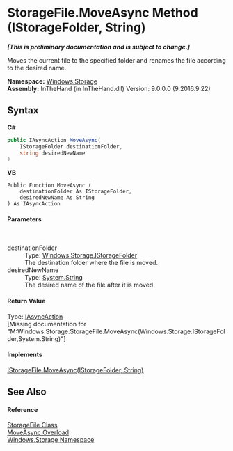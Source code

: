 # StorageFile.MoveAsync Method (IStorageFolder, String)
 _**\[This is preliminary documentation and is subject to change.\]**_

Moves the current file to the specified folder and renames the file according to the desired name.

**Namespace:**&nbsp;<a href="N_Windows_Storage">Windows.Storage</a><br />**Assembly:**&nbsp;InTheHand (in InTheHand.dll) Version: 9.0.0.0 (9.2016.9.22)

## Syntax

**C#**<br />
``` C#
public IAsyncAction MoveAsync(
	IStorageFolder destinationFolder,
	string desiredNewName
)
```

**VB**<br />
``` VB
Public Function MoveAsync ( 
	destinationFolder As IStorageFolder,
	desiredNewName As String
) As IAsyncAction
```


#### Parameters
&nbsp;<dl><dt>destinationFolder</dt><dd>Type: <a href="T_Windows_Storage_IStorageFolder">Windows.Storage.IStorageFolder</a><br />The destination folder where the file is moved.</dd><dt>desiredNewName</dt><dd>Type: <a href="http://msdn2.microsoft.com/en-us/library/s1wwdcbf" target="_blank">System.String</a><br />The desired name of the file after it is moved.</dd></dl>

#### Return Value
Type: <a href="T_Windows_Foundation_IAsyncAction">IAsyncAction</a><br />\[Missing <returns> documentation for "M:Windows.Storage.StorageFile.MoveAsync(Windows.Storage.IStorageFolder,System.String)"\]

#### Implements
<a href="M_Windows_Storage_IStorageFile_MoveAsync_1">IStorageFile.MoveAsync(IStorageFolder, String)</a><br />

## See Also


#### Reference
<a href="T_Windows_Storage_StorageFile">StorageFile Class</a><br /><a href="Overload_Windows_Storage_StorageFile_MoveAsync">MoveAsync Overload</a><br /><a href="N_Windows_Storage">Windows.Storage Namespace</a><br />